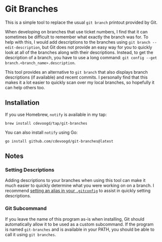 # Git Branches
This is a simple tool to replace the usual `git branch` printout provided by Git.

When developing on branches that use ticket numbers, I find that it can sometimes be difficult to remember what exactly the branch was for. To help with this, I would add descriptions to the branches using `git branch --edit-description`, but Git does not provide an easy way for you to quickly look at all of the branches along with their descriptions. Instead, to get the description of a branch, you have to use a long command: `git config --get branch.<branch_name>.description`.

This tool provides an alternative to `git branch` that also displays branch descriptions (if available) and recent commits. I personally find that this makes it a lot easier to quickly scan over my local branches, so hopefully it can help others too.

## Installation

If you use Homebrew, `notify` is available in my tap:

```shell
brew install cdevoogd/tap/git-branches
```

You can also install `notify` using Go:

```shell
go install github.com/cdevoogd/git-branches@latest
```

## Notes
### Setting Descriptions

Adding descriptions to your branches when using this tool can make it much easier to quickly determine what you were working on on a branch. I recommend [setting an alias in your `.gitconfig`](https://github.com/cdevoogd/.dotfiles/blob/9f2d907c4afd5e4b2cbe8b4b0ea52d0dae5f9ddc/git/main.gitconfig#L7) to assist in quickly setting descriptions.

### Git Subcommand

If you leave the name of this program as-is when installing, Git should automatically allow it to be used as a custom subcommand. If the program is named `git-branches` and is available in your PATH, you should be able to call it using `git branches`.
